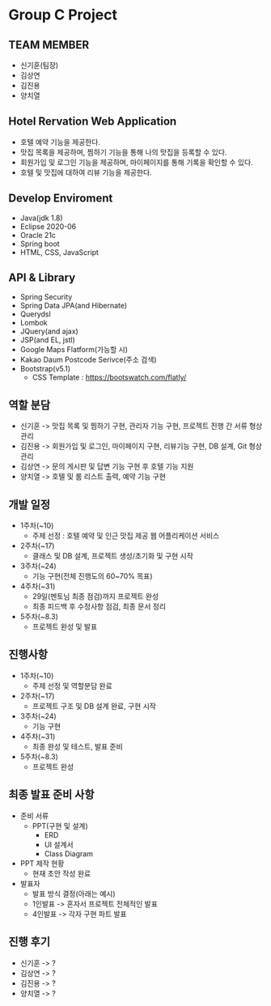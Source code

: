 # Group C Project

## TEAM MEMBER

- 신기훈(팀장)
- 김상연
- 김진용
- 양치열

## Hotel Rervation Web Application
  - 호텔 예약 기능을 제공한다.
  - 맛집 목록을 제공하며, 찜하기 기능을 통해 나의 맛집을 등록할 수 있다.
  - 회원가입 및 로그인 기능을 제공하며, 마이페이지를 통해 기록을 확인할 수 있다.
  - 호텔 및 맛집에 대하여 리뷰 기능을 제공한다.

## Develop Enviroment
  - Java(jdk 1.8)
  - Eclipse 2020-06
  - Oracle 21c
  - Spring boot
  - HTML, CSS, JavaScript
  
## API & Library
  - Spring Security
  - Spring Data JPA(and Hibernate)
  - Querydsl
  - Lombok
  - JQuery(and ajax)
  - JSP(and EL, jstl)
  - Google Maps Flatform(가능할 시)
  - Kakao Daum Postcode Serivce(주소 검색)
  - Bootstrap(v5.1)
    - CSS Template : https://bootswatch.com/flatly/

## 역할 분담

- 신기훈 -> 맛집 목록 및 찜하기 구현, 관리자 기능 구현, 프로젝트 진행 간 서류 형상관리
- 김진용 -> 회원가입 및 로그인, 마이페이지 구현, 리뷰기능 구현, DB 설계, Git 형상관리
- 김상연 -> 문의 게시판 및 답변 기능 구현 후 호텔 기능 지원
- 양치열 -> 호텔 및 룸 리스트 출력, 예약 기능 구현

## 개발 일정

- 1주차(~10)
  - 주제 선정 : 호텔 예약 및 인근 맛집 제공 웹 어플리케이션 서비스
- 2주차(~17)
  - 클래스 및 DB 설계, 프로젝트 생성/초기화 및 구현 시작
- 3주차(~24)
  - 기능 구현(전체 진행도의 60~70% 목표)
- 4주차(~31)
  - 29일(멘토님 최종 점검)까지 프로젝트 완성
  - 최종 피드백 후 수정사항 점검, 최종 문서 정리
- 5주차(~8.3)
  - 프로젝트 완성 및 발표
  
## 진행사항
- 1주차(~10)
  - 주제 선정 및 역할분담 완료
- 2주차(~17)
  - 프로젝트 구조 및 DB 설계 완료, 구현 시작
- 3주차(~24)
  - 기능 구현
- 4주차(~31)
  - 최종 완성 및 테스트, 발표 준비
- 5주차(~8.3)
  - 프로젝트 완성

## 최종 발표 준비 사항
- 준비 서류
  - PPT(구현 및 설계)
    - ERD
    - UI 설계서
    - Class Diagram
- PPT 제작 현황
  - 현재 초안 작성 완료
- 발표자
  - 발표 방식 결정(아래는 예시)
  - 1인발표 -> 혼자서 프로젝트 전체적인 발표
  - 4인발표 -> 각자 구현 파트 발표
  
## 진행 후기
  - 신기훈 -> ?
  - 김상연 -> ?
  - 김진용 -> ?
  - 양치열 -> ?
  
